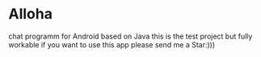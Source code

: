 # Alloha
chat programm for Android based on Java
this is the test project but fully workable
if you want to use this app please send me a Star:)))
